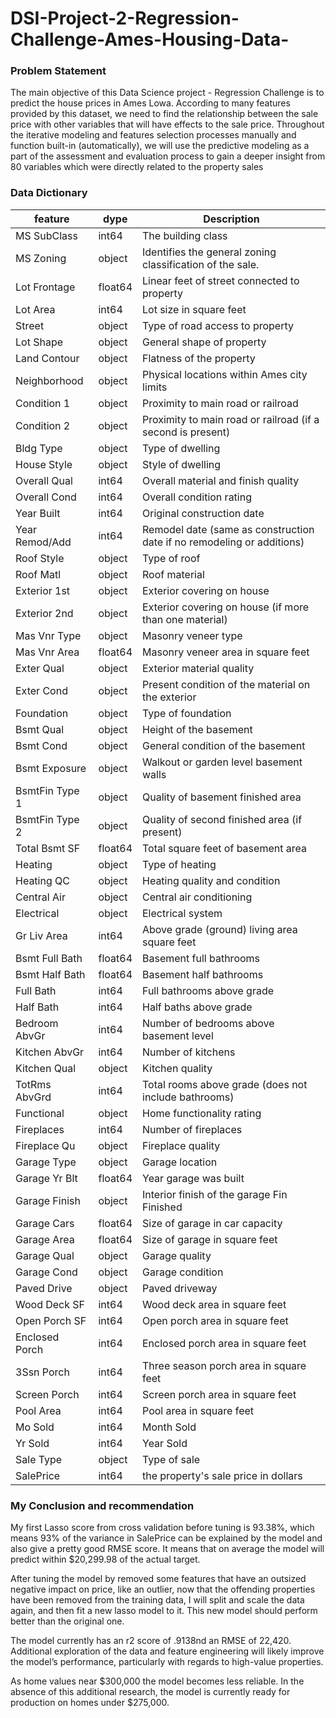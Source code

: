 # DSI-Project-2-Regression-Challenge-Ames-Housing-Data-

### Problem Statement

The main objective of this Data Science project - Regression Challenge is to predict the house prices in Ames Lowa.
According to many features provided by this dataset, we need to find the relationship between the sale price with other variables that will have effects to the sale price. Throughout the iterative modeling and features selection processes manually and function built-in (automatically), we will use the predictive modeling as a part of the assessment and evaluation process to gain a deeper insight from 80 variables which were directly related to the property sales

### Data Dictionary

| feature | dype |Description
| --- | --- | --- |
| MS SubClass | int64 | The building class
| MS Zoning | object |Identifies the general zoning classification of the sale.
| Lot Frontage | float64 |Linear feet of street connected to property
| Lot Area | int64 |Lot size in square feet
| Street | object |Type of road access to property
| Lot Shape | object |General shape of property
| Land Contour | object |Flatness of the property
| Neighborhood | object |Physical locations within Ames city limits
| Condition 1 | object |Proximity to main road or railroad
| Condition 2 | object |Proximity to main road or railroad (if a second is present)
| Bldg Type | object |Type of dwelling
| House Style | object |Style of dwelling
| Overall Qual | int64 |Overall material and finish quality
| Overall Cond | int64 |Overall condition rating
| Year Built | int64 |Original construction date
| Year Remod/Add | int64 |Remodel date (same as construction date if no remodeling or additions)
| Roof Style | object |Type of roof
| Roof Matl | object |Roof material
| Exterior 1st | object |Exterior covering on house
| Exterior 2nd | object |Exterior covering on house (if more than one material)
| Mas Vnr Type | object |Masonry veneer type
| Mas Vnr Area | float64 |Masonry veneer area in square feet
| Exter Qual | object |Exterior material quality
| Exter Cond | object |Present condition of the material on the exterior
| Foundation | object |Type of foundation
| Bsmt Qual | object |Height of the basement
| Bsmt Cond | object |General condition of the basement
| Bsmt Exposure | object |Walkout or garden level basement walls
| BsmtFin Type 1 | object | Quality of basement finished area
| BsmtFin Type 2 | object |Quality of second finished area (if present)
| Total Bsmt SF | float64 |Total square feet of basement area
| Heating | object |Type of heating
| Heating QC | object |Heating quality and condition
| Central Air | object |Central air conditioning
| Electrical | object |Electrical system
| Gr Liv Area | int64 |Above grade (ground) living area square feet
| Bsmt Full Bath | float64 |Basement full bathrooms
| Bsmt Half Bath | float64 |Basement half bathrooms
| Full Bath | int64 |Full bathrooms above grade
| Half Bath | int64 |Half baths above grade
| Bedroom AbvGr | int64 |Number of bedrooms above basement level
| Kitchen AbvGr | int64 |Number of kitchens
| Kitchen Qual | object |Kitchen quality
| TotRms AbvGrd | int64 |Total rooms above grade (does not include bathrooms)
| Functional | object |Home functionality rating
| Fireplaces | int64 |Number of fireplaces
| Fireplace Qu | object |Fireplace quality
| Garage Type | object |Garage location
| Garage Yr Blt | float64 |Year garage was built
| Garage Finish | object |Interior finish of the garage Fin Finished
| Garage Cars | float64 |Size of garage in car capacity
| Garage Area | float64 |Size of garage in square feet
| Garage Qual | object |Garage quality
| Garage Cond | object |Garage condition
| Paved Drive | object |Paved driveway
| Wood Deck SF | int64 |Wood deck area in square feet
| Open Porch SF | int64 |Open porch area in square feet
| Enclosed Porch | int64 |Enclosed porch area in square feet
| 3Ssn Porch | int64 |Three season porch area in square feet
| Screen Porch | int64 |Screen porch area in square feet
| Pool Area | int64 |Pool area in square feet
| Mo Sold | int64 |Month Sold
| Yr Sold | int64 |Year Sold
| Sale Type | object |Type of sale
| SalePrice | int64 | the property's sale price in dollars


### My Conclusion and recommendation

My first Lasso score from cross validation before tuning is 93.38%, which means 93% of the variance in SalePrice can be explained by the model and also give a pretty good RMSE score. It means that on average the model will predict within $20,299.98 of the actual target. 

After tuning the model by removed some features that have an outsized negative impact on price, like an outlier, now that the offending properties have been removed from the training data, I will split and scale the data again, and then fit a new lasso model to it. This new model should perform better than the original one. 

The model currently has an r2 score of .9138nd an RMSE of 22,420. Additional exploration of the data and feature engineering will likely improve the model’s performance, particularly with regards to high-value properties. 

As home values near $300,000 the model becomes less reliable. In the absence of this additional research, the model is currently ready for production on homes under $275,000.
